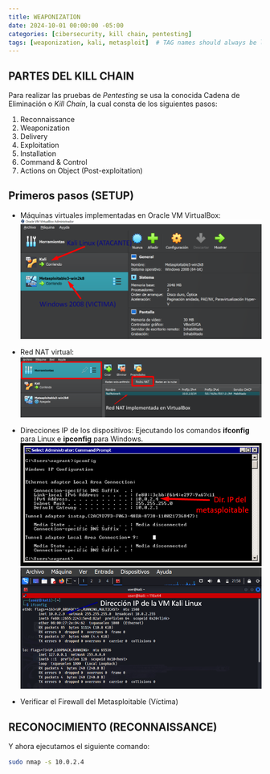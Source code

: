 ```yaml
---
title: WEAPONIZATION
date: 2024-10-01 00:00:00 -05:00
categories: [cibersecurity, kill chain, pentesting]
tags: [weaponization, kali, metasploit]  # TAG names should always be lowercase
---
```


## PARTES DEL KILL CHAIN
Para realizar las pruebas de *Pentesting* se usa la conocida Cadena de Eliminación o *Kill Chain*, la cual consta de los siguientes pasos:
1. Reconnaissance
2. Weaponization
3. Delivery
4. Exploitation
5. Installation
6. Command & Control
7. Actions on Object (Post-exploitation)

## Primeros pasos (SETUP)
 - Máquinas virtuales implementadas en Oracle VM VirtualBox:
 ![Figura 1.](/assets/images/image1.png)

 - Red NAT virtual:
 ![Figura 2.](/assets/images/image4.png)

 - Direcciones IP de los dispositivos:
 Ejecutando los comandos **ifconfig** para Linux e **ipconfig** para Windows.
 ![Figura 3.](/assets/images/image2.png)
 ![Figura 4.](/assets/images/image3.png)

 - Verificar el Firewall del Metasploitable (Víctima)

## RECONOCIMIENTO (RECONNAISSANCE)
Y ahora ejecutamos el siguiente comando:
```bash
sudo nmap -s 10.0.2.4
```



